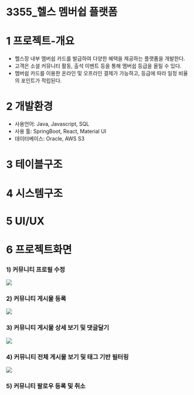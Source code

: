 # 3355_헬스 멤버쉽 플랫폼

# 1️ 프로젝트-개요
- 헬스장 내부 멤버쉽 카드를 발급하여 다양한 혜택을 제공하는 플랫폼을 개발한다.
- 고객은 소셜 커뮤니티 활동, 출석 이벤트 등을 통해 멤버쉽 등급을 올릴 수 있다.
- 멤버쉽 카드를 이용한 온라인 및 오프라인 결제가 가능하고, 등급에 따라 일정 비율의 포인트가 적립된다.

# 2️ 개발환경
- 사용언어: Java, Javascript, SQL
- 사용 툴: SpringBoot, React, Material UI
- 데이터베이스: Oracle, AWS S3 

# 3 테이블구조

# 4 시스템구조

# 5 UI/UX


# 6 프로젝트화면
### 1) 커뮤니티 프로필 수정
<img src=https://media.giphy.com/media/fyAJC1tE0LCy7S23FH/giphy.gif >

### 2) 커뮤니티 게시물 등록
<img src=https://media4.giphy.com/media/Yh4K4VBN5yB5sk4Dce/giphy.gif>

### 3) 커뮤니티 게시물 상세 보기 및 댓글달기
<img src=https://media1.giphy.com/media/UHmfHNV5NRhQAp77MW/giphy.gif>

### 4) 커뮤니티 전체 게시물 보기 및 태그 기반 필터링
<img src=https://media.giphy.com/media/rJz84tE5WYwMRzgHQI/giphy-downsized-large.gif>

### 5) 커뮤니티 팔로우 등록 및 취소

